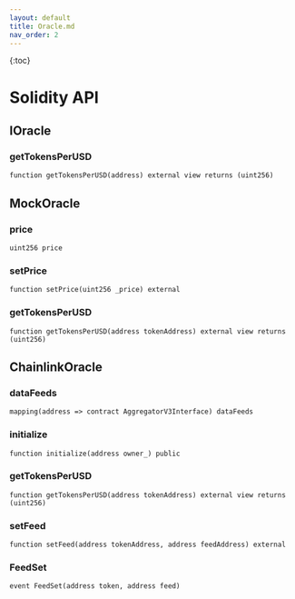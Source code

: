 ```yaml
---
layout: default
title: Oracle.md
nav_order: 2
---
```


{:toc}

# Solidity API

## IOracle

### getTokensPerUSD

```solidity
function getTokensPerUSD(address) external view returns (uint256)
```

## MockOracle

### price

```solidity
uint256 price
```

### setPrice

```solidity
function setPrice(uint256 _price) external
```

### getTokensPerUSD

```solidity
function getTokensPerUSD(address tokenAddress) external view returns (uint256)
```

## ChainlinkOracle

### dataFeeds

```solidity
mapping(address => contract AggregatorV3Interface) dataFeeds
```

### initialize

```solidity
function initialize(address owner_) public
```

### getTokensPerUSD

```solidity
function getTokensPerUSD(address tokenAddress) external view returns (uint256)
```

### setFeed

```solidity
function setFeed(address tokenAddress, address feedAddress) external
```

### FeedSet

```solidity
event FeedSet(address token, address feed)
```

